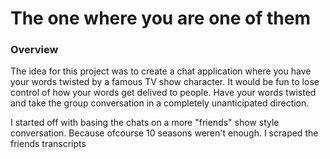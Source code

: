 # The one where you are one of them
### Overview

The idea for this project was to create a chat application where you have your words twisted by a famous TV show character. It would be fun to lose control of how your words get delived to people. 
Have your words twisted and take the group conversation in a completely unanticipated direction.

I started off with basing the chats on a more "friends" show style conversation. Because ofcourse 10 seasons weren't enough.
I scraped the friends transcripts 